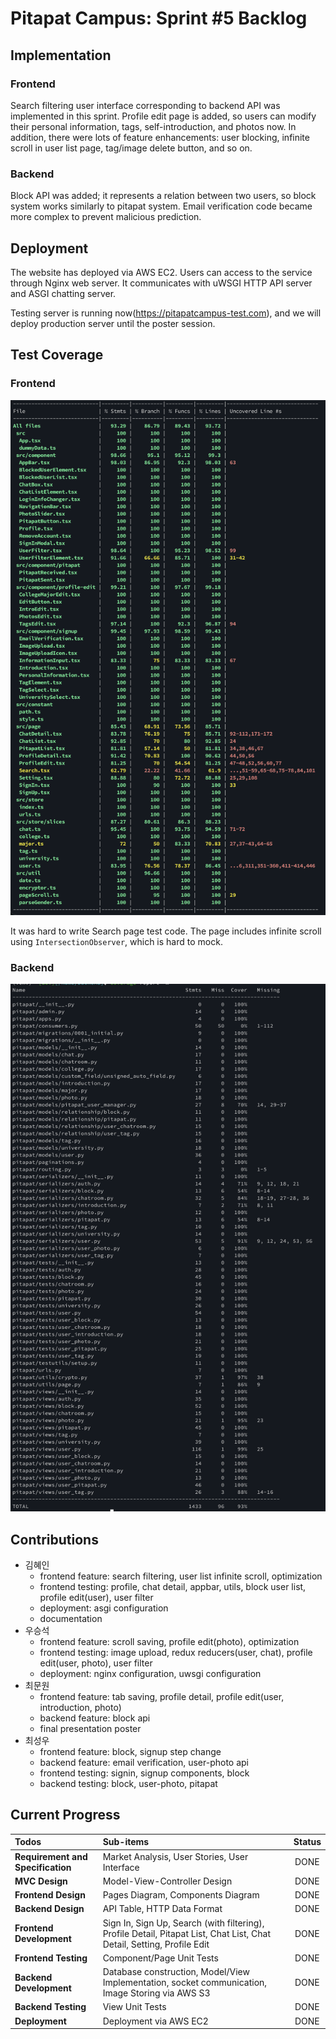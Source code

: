 # Pitapat Campus: Sprint #5 Backlog

## Implementation

### Frontend

Search filtering user interface corresponding to backend API was implemented in this sprint. Profile edit page is added, so users can modify their personal information, tags, self-introduction, and photos now. In addition, there were lots of feature enhancements: user blocking, infinite scroll in user list page, tag/image delete button, and so on.

### Backend

Block API was added; it represents a relation between two users, so block system works similarly to pitapat system. Email verification code became more complex to prevent malicious prediction.

## Deployment

The website has deployed via AWS EC2. Users can access to the service through Nginx web server. It communicates with uWSGI HTTP API server and ASGI chatting server.

Testing server is running now(https://pitapatcampus-test.com), and we will deploy production server until the poster session.

## Test Coverage

### Frontend

![frontend-coverage](sprint5-frontend-coverage.png)

It was hard to write Search page test code. The page includes infinite scroll using `IntersectionObserver`, which is hard to mock.

### Backend

![backend-coverage](sprint5-backend-coverage.png)

## Contributions

- 김혜인
  - frontend feature: search filtering, user list infinite scroll, optimization
  - frontend testing: profile, chat detail, appbar, utils, block user list, profile edit(user), user filter
  - deployment: asgi configuration
  - documentation
- 우승석
  - frontend feature: scroll saving, profile edit(photo), optimization
  - frontend testing: image upload, redux reducers(user, chat), profile edit(user, photo), user filter
  - deployment: nginx configuration, uwsgi configuration
- 최문원
  - frontend feature: tab saving, profile detail, profile edit(user, introduction, photo)
  - backend feature: block api
  - final presentation poster
- 최성우
  - frontend feature: block, signup step change
  - backend feature: email verification, user-photo api
  - frontend testing: signin, signup components, block
  - backend testing: block, user-photo, pitapat

## Current Progress

| Todos                             | Sub-items                                                    | Status |
| :-------------------------------- | :----------------------------------------------------------- | :----: |
| **Requirement and Specification** | Market Analysis, User Stories, User Interface                |  DONE  |
| **MVC Design**                    | Model-View-Controller Design                                 |  DONE  |
| **Frontend Design**               | Pages Diagram, Components Diagram                            |  DONE  |
| **Backend Design**                | API Table, HTTP Data Format                                  |  DONE  |
| **Frontend Development**          | Sign In, Sign Up, Search (with filtering), Profile Detail, Pitapat List, Chat List, Chat Detail, Setting, Profile Edit |  DONE  |
| **Frontend Testing**              | Component/Page Unit Tests                                    |  DONE  |
| **Backend Development**           | Database construction, Model/View Implementation, socket communication, Image Storing via AWS S3 |  DONE  |
| **Backend Testing**               | View Unit Tests                                              |  DONE  |
| **Deployment**                    | Deployment via AWS EC2                                       |  DONE  |
